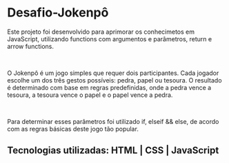 <h1>Desafio-Jokenpô</h1>
<p>Este projeto foi desenvolvido para aprimorar os conhecimetos em JavaScript, utilizando functions com argumentos e parâmetros, return e arrow functions.</p>
<br>
<p>O Jokenpô é um jogo simples que requer dois participantes. Cada jogador escolhe um dos três gestos possíveis: pedra, papel ou tesoura. O resultado é determinado com base em regras predefinidas, onde a pedra vence a tesoura, a tesoura vence o papel e o papel vence a pedra.</p>
<br>
<p>Para determinar esses parâmetros foi utilizado if, elseif && else, de acordo com as regras básicas deste jogo tão popular.</p>

<h2>Tecnologias utilizadas: 
HTML | CSS | JavaScript
</h2>
